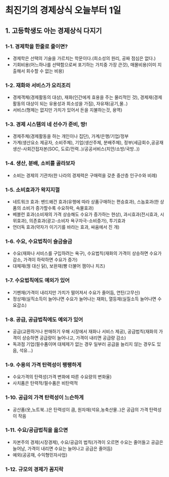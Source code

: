 # 최진기의 경제상식 오늘부터 1일

## 1. 고등학생도 아는 경제상식 다지기

### 1-1. 경제학을 한줄로 줄이면?
- 경제학은 선택의 기술을 가르치는 학문이다.(희소성의 원리, 공짜 점심은 없다.)  
- 기회비용(어느하나를 선택함으로써 포기하는 가치중 가장 큰것), 매몰비용(이미 지출해서 회수할 수 없는 비용)  
### 1-2. 재화와 서비스가 요리조리
- 경제객체(경제활동의 대상), 재화(인간에게 효용을 주는 물리적인 것), 경제재(경제활동의 대상이 되는 유용성과 희소성을 가짐), 자유재(공기,물..)  
- 서비스(형체는 없지만 가치가 있어서 돈을 지불하는것, 용역)  
### 1-3. 경제 시스템의 네 선수가 준비, 땅!  
- 경제주체(경제활동을 하는 개인이나 집단), 가계/은행/기업/정부  
- 가계(생산요소 제공자, 소비주체), 기업(생산주체, 분배주체), 정부(세금회수,공공재 생산-사회간접자본(SOC, 도로/전력..)/공공서비스(치안/소방/국방..))  
### 1-4. 생산, 분배, 소비를 골라보자
- 소비는 경제의 기관차(한 나라의 경제력은 구매력을 갖춘 중산층 인구수와 비례)  
### 1-5. 소비효과가 왁지지껄
- 네트워크 효과: 밴드왜건 효과(유행에 따라 상품구매하는 편승효과), 스놉효과(한 상품의 소비가 증가할수록 수요하락, 속물효과)  
- 베블런 효과(소비재의 가격 상승해도 수요가 증가하는 현상), 과시효과(전시효과, 시위효과), 의존효과(광고-소비자 욕구자극-소비증가), 투기효과  
- 언더독 효과(약자가 이기기를 바라는 효과, 싸움에서 진 개)  
### 1-6. 수요, 수요법칙이 슬금슬금  
- 수요(재화나 서비스를 구입하려는 욕구), 수요법칙(재화의 가격이 상승하면 수요가 감소, 가격이 하락하면 수요가 증가)  
- 대체재(꿩 대신 닭), 보완재(빵 더불어 잼이나 치즈)  
### 1-7. 수요법칙에도 예외가 있어
- 기펜재(가격이 내리지만 가치가 떨어져서 수요가 줄어듬, 연탄/고무신)  
- 정상재(실직소득이 늘어나면 수요가 늘어나는 재화), 열등재(실질소득 늘어나면 수요감소)  
### 1-8. 공급, 공급법칙에도 예외가 있어
- 공급(교환하거나 판매하기 우해 시장에서 재화나 서비스 제공), 공급법칙(재화의 가격이 상승하면 공급량이 늘어나고, 가격이 내리면 공급량 감소)  
- 독과점 기업(필수품이며 대체제가 없는 경우 일부러 공급을 늘리지 않는 경우도 있음, 석유...)  
### 1-9. 수용의 가격 탄력성이 팽팽하게
- 수요가격의 탄력성(가격 변화에 따른 수요량의 변화율)  
- 사치품은 탄력적/필수품은 비탄력적  
### 1-10. 공급의 가격 탄력성이 느슨하게 
- 공산품(옷,노트북..)은 탄력성이 큼, 원자재(석유,농축산물..)은 공급의 가격 탄력성이 작음  
### 1-11. 수요/공급법칙을 읊으면
- 자본주의 경제(시장경제), 수요/공급의 법칙(가격이 오르면 수요는 줄어들고 공급은 늘어남, 가격이 내리면 수요는 늘어나고 공급은 줄어듬)  
- 예외(공공재, 수익형민자사업)  
### 1-12. 규모의 경제가 꼼지락  


